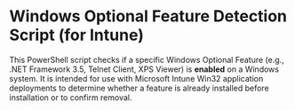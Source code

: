 # Windows Optional Feature Detection Script (for Intune)

This PowerShell script checks if a specific Windows Optional Feature (e.g., .NET Framework 3.5, Telnet Client, XPS Viewer) is **enabled** on a Windows system. It is intended for use with Microsoft Intune Win32 application deployments to determine whether a feature is already installed before installation or to confirm removal.


